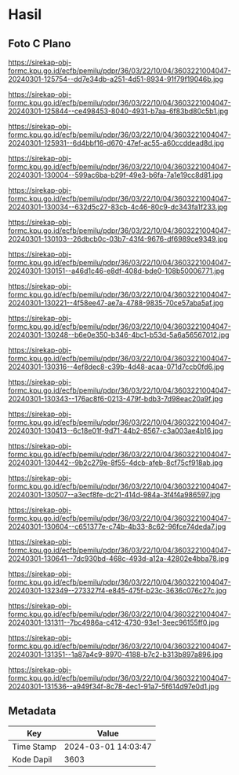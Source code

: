 # Hasil

## Foto C Plano

https://sirekap-obj-formc.kpu.go.id/ecfb/pemilu/pdpr/36/03/22/10/04/3603221004047-20240301-125754--dd7e34db-a251-4d51-8934-91f79f19046b.jpg

https://sirekap-obj-formc.kpu.go.id/ecfb/pemilu/pdpr/36/03/22/10/04/3603221004047-20240301-125844--ce498453-8040-4931-b7aa-6f83bd80c5b1.jpg

https://sirekap-obj-formc.kpu.go.id/ecfb/pemilu/pdpr/36/03/22/10/04/3603221004047-20240301-125931--6d4bbf16-d670-47ef-ac55-a60ccddead8d.jpg

https://sirekap-obj-formc.kpu.go.id/ecfb/pemilu/pdpr/36/03/22/10/04/3603221004047-20240301-130004--599ac6ba-b29f-49e3-b6fa-7a1e19cc8d81.jpg

https://sirekap-obj-formc.kpu.go.id/ecfb/pemilu/pdpr/36/03/22/10/04/3603221004047-20240301-130034--632d5c27-83cb-4c46-80c9-dc343fa1f233.jpg

https://sirekap-obj-formc.kpu.go.id/ecfb/pemilu/pdpr/36/03/22/10/04/3603221004047-20240301-130103--26dbcb0c-03b7-43f4-9676-df6989ce9349.jpg

https://sirekap-obj-formc.kpu.go.id/ecfb/pemilu/pdpr/36/03/22/10/04/3603221004047-20240301-130151--a46d1c46-e8df-408d-bde0-108b50006771.jpg

https://sirekap-obj-formc.kpu.go.id/ecfb/pemilu/pdpr/36/03/22/10/04/3603221004047-20240301-130221--4f58ee47-ae7a-4788-9835-70ce57aba5af.jpg

https://sirekap-obj-formc.kpu.go.id/ecfb/pemilu/pdpr/36/03/22/10/04/3603221004047-20240301-130248--b6e0e350-b346-4bc1-b53d-5a6a56567012.jpg

https://sirekap-obj-formc.kpu.go.id/ecfb/pemilu/pdpr/36/03/22/10/04/3603221004047-20240301-130316--4ef8dec8-c39b-4d48-acaa-071d7ccb0fd6.jpg

https://sirekap-obj-formc.kpu.go.id/ecfb/pemilu/pdpr/36/03/22/10/04/3603221004047-20240301-130343--176ac8f6-0213-479f-bdb3-7d98eac20a9f.jpg

https://sirekap-obj-formc.kpu.go.id/ecfb/pemilu/pdpr/36/03/22/10/04/3603221004047-20240301-130413--6c18e01f-9d71-44b2-8567-c3a003ae4b16.jpg

https://sirekap-obj-formc.kpu.go.id/ecfb/pemilu/pdpr/36/03/22/10/04/3603221004047-20240301-130442--9b2c279e-8f55-4dcb-afeb-8cf75cf918ab.jpg

https://sirekap-obj-formc.kpu.go.id/ecfb/pemilu/pdpr/36/03/22/10/04/3603221004047-20240301-130507--a3ecf8fe-dc21-414d-984a-3f4f4a986597.jpg

https://sirekap-obj-formc.kpu.go.id/ecfb/pemilu/pdpr/36/03/22/10/04/3603221004047-20240301-130604--c651377e-c74b-4b33-8c62-96fce74deda7.jpg

https://sirekap-obj-formc.kpu.go.id/ecfb/pemilu/pdpr/36/03/22/10/04/3603221004047-20240301-130641--7dc930bd-468c-493d-a12a-42802e4bba78.jpg

https://sirekap-obj-formc.kpu.go.id/ecfb/pemilu/pdpr/36/03/22/10/04/3603221004047-20240301-132349--273327f4-e845-475f-b23c-3636c076c27c.jpg

https://sirekap-obj-formc.kpu.go.id/ecfb/pemilu/pdpr/36/03/22/10/04/3603221004047-20240301-131311--7bc4986a-c412-4730-93e1-3eec96155ff0.jpg

https://sirekap-obj-formc.kpu.go.id/ecfb/pemilu/pdpr/36/03/22/10/04/3603221004047-20240301-131351--1a87a4c9-8970-4188-b7c2-b313b897a896.jpg

https://sirekap-obj-formc.kpu.go.id/ecfb/pemilu/pdpr/36/03/22/10/04/3603221004047-20240301-131536--a949f34f-8c78-4ec1-91a7-5f614d97e0d1.jpg


## Metadata

| Key        | Value               |
| ---------- | ------------------- |
| Time Stamp | 2024-03-01 14:03:47 |
| Kode Dapil | 3603                |




